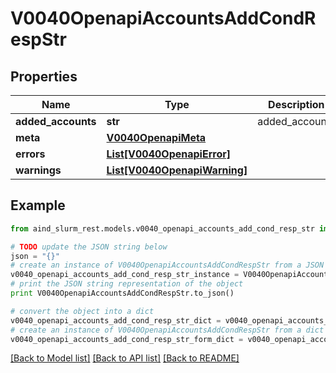 # V0040OpenapiAccountsAddCondRespStr


## Properties

Name | Type | Description | Notes
------------ | ------------- | ------------- | -------------
**added_accounts** | **str** | added_accounts | 
**meta** | [**V0040OpenapiMeta**](V0040OpenapiMeta.md) |  | [optional] 
**errors** | [**List[V0040OpenapiError]**](V0040OpenapiError.md) |  | [optional] 
**warnings** | [**List[V0040OpenapiWarning]**](V0040OpenapiWarning.md) |  | [optional] 

## Example

```python
from aind_slurm_rest.models.v0040_openapi_accounts_add_cond_resp_str import V0040OpenapiAccountsAddCondRespStr

# TODO update the JSON string below
json = "{}"
# create an instance of V0040OpenapiAccountsAddCondRespStr from a JSON string
v0040_openapi_accounts_add_cond_resp_str_instance = V0040OpenapiAccountsAddCondRespStr.from_json(json)
# print the JSON string representation of the object
print V0040OpenapiAccountsAddCondRespStr.to_json()

# convert the object into a dict
v0040_openapi_accounts_add_cond_resp_str_dict = v0040_openapi_accounts_add_cond_resp_str_instance.to_dict()
# create an instance of V0040OpenapiAccountsAddCondRespStr from a dict
v0040_openapi_accounts_add_cond_resp_str_form_dict = v0040_openapi_accounts_add_cond_resp_str.from_dict(v0040_openapi_accounts_add_cond_resp_str_dict)
```
[[Back to Model list]](../README.md#documentation-for-models) [[Back to API list]](../README.md#documentation-for-api-endpoints) [[Back to README]](../README.md)


